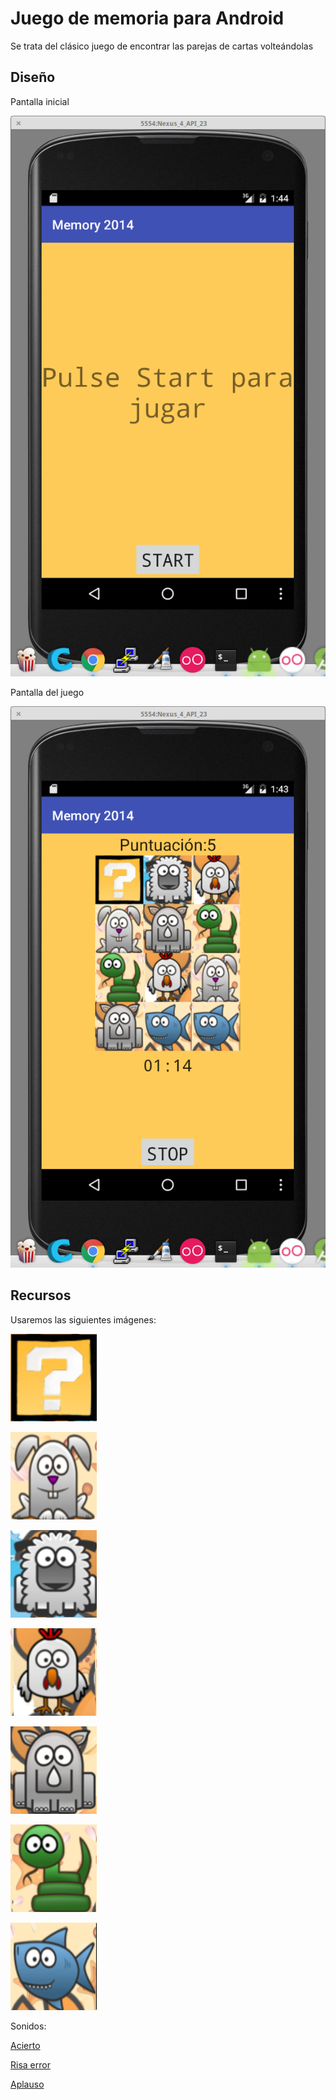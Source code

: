 # Juego de memoria para Android

Se trata del clásico juego de encontrar las parejas de cartas volteándolas

## Diseño

Pantalla inicial

![inicio](https://github.com/javacasm/AndroidJava2015/raw/master/temario/imagenes/JuegoMemoryInicio.png)

Pantalla del juego

![juego](https://github.com/javacasm/AndroidJava2015/raw/master/temario/imagenes/JuegoMemory.png)

## Recursos

Usaremos las siguientes imágenes:

![interrogación](https://raw.githubusercontent.com/javacasm/Memory2014/master/app/src/main/res/drawable/interrogacion.png)

![conejo](https://raw.githubusercontent.com/javacasm/Memory2014/master/app/src/main/res/drawable/conejo.png)

![oveja](https://raw.githubusercontent.com/javacasm/Memory2014/master/app/src/main/res/drawable/oveja.png)

![pollo](https://raw.githubusercontent.com/javacasm/Memory2014/master/app/src/main/res/drawable/pollo.png)

![rinoceronte](https://raw.githubusercontent.com/javacasm/Memory2014/master/app/src/main/res/drawable/rinoceronte.png)

![serpiente](https://raw.githubusercontent.com/javacasm/Memory2014/master/app/src/main/res/drawable/serpiente.png)

![tiburon](https://raw.githubusercontent.com/javacasm/Memory2014/master/app/src/main/res/drawable/tiburon.png)

Sonidos:

[Acierto](https://raw.githubusercontent.com/javacasm/Memory2014/master/app/src/main/res/raw/sonido_acierto.ogg)

[Risa error](https://raw.githubusercontent.com/javacasm/Memory2014/master/app/src/main/res/raw/evil.ogg)

[Aplauso](https://raw.githubusercontent.com/javacasm/Memory2014/master/app/src/main/res/raw/applause.ogg)